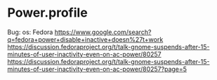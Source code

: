 # Power.profile
Bug: os: Fedora https://www.google.com/search?q=fedora+power+disable+inactive+doesn%27t+work https://discussion.fedoraproject.org/t/talk-gnome-suspends-after-15-minutes-of-user-inactivity-even-on-ac-power/80257 https://discussion.fedoraproject.org/t/talk-gnome-suspends-after-15-minutes-of-user-inactivity-even-on-ac-power/80257?page=5
